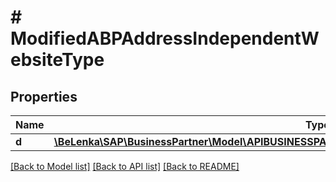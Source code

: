 # # ModifiedABPAddressIndependentWebsiteType

## Properties

Name | Type | Description | Notes
------------ | ------------- | ------------- | -------------
**d** | [**\BeLenka\SAP\BusinessPartner\Model\APIBUSINESSPARTNERABPAddressIndependentWebsiteTypeUpdate**](APIBUSINESSPARTNERABPAddressIndependentWebsiteTypeUpdate.md) |  | [optional]

[[Back to Model list]](../../README.md#models) [[Back to API list]](../../README.md#endpoints) [[Back to README]](../../README.md)
